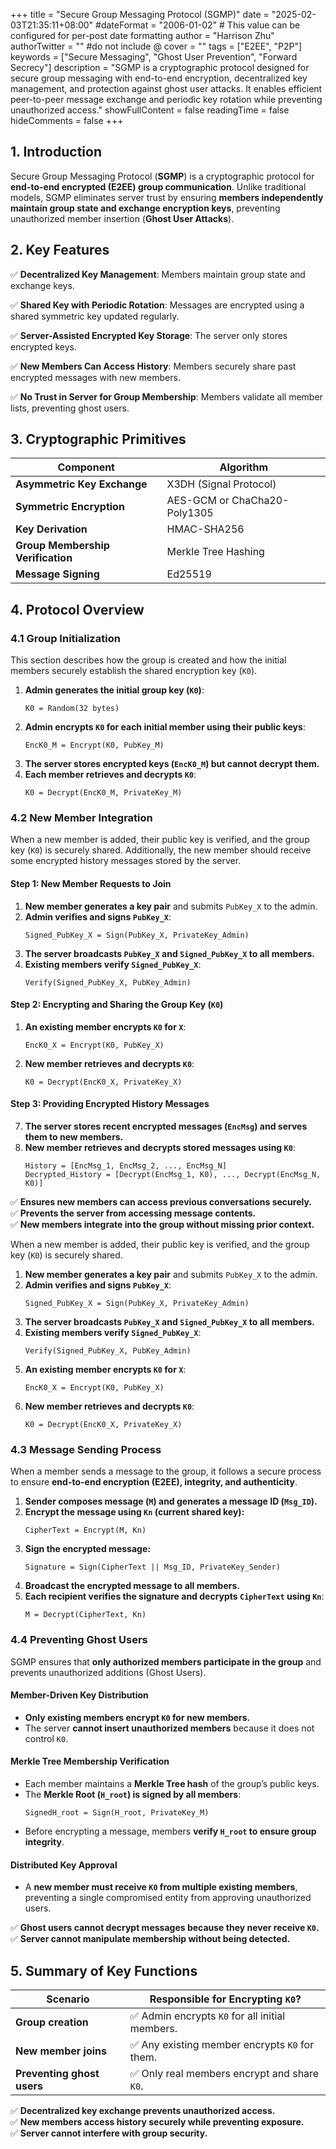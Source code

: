 +++
title = "Secure Group Messaging Protocol (SGMP)"
date = "2025-02-03T21:35:11+08:00"
#dateFormat = "2006-01-02" # This value can be configured for per-post date formatting
author = "Harrison Zhu"
authorTwitter = "" #do not include @
cover = ""
tags = ["E2EE", "P2P"]
keywords = ["Secure Messaging", "Ghost User Prevention", "Forward Secrecy"]
description = "SGMP is a cryptographic protocol designed for secure group messaging with end-to-end encryption, decentralized key management, and protection against ghost user attacks. It enables efficient peer-to-peer message exchange and periodic key rotation while preventing unauthorized access."
showFullContent = false
readingTime = false
hideComments = false
+++

## **1. Introduction**

Secure Group Messaging Protocol (**SGMP**) is a cryptographic protocol for **end-to-end encrypted (E2EE) group communication**. Unlike traditional models, SGMP eliminates server trust by ensuring **members independently maintain group state and exchange encryption keys**, preventing unauthorized member insertion (**Ghost User Attacks**).

## **2. Key Features**

✅ **Decentralized Key Management**: Members maintain group state and exchange keys.

✅ **Shared Key with Periodic Rotation**: Messages are encrypted using a shared symmetric key updated regularly.

✅ **Server-Assisted Encrypted Key Storage**: The server only stores encrypted keys.

✅ **New Members Can Access History**: Members securely share past encrypted messages with new members.

✅ **No Trust in Server for Group Membership**: Members validate all member lists, preventing ghost users.

## **3. Cryptographic Primitives**

| Component | Algorithm |
|------------|----------------|
| **Asymmetric Key Exchange** | X3DH (Signal Protocol) |
| **Symmetric Encryption** | AES-GCM or ChaCha20-Poly1305 |
| **Key Derivation** | HMAC-SHA256 |
| **Group Membership Verification** | Merkle Tree Hashing |
| **Message Signing** | Ed25519 |

## **4. Protocol Overview**

### **4.1 Group Initialization**

This section describes how the group is created and how the initial members securely establish the shared encryption key (`K0`).

1. **Admin generates the initial group key (`K0`)**:
   ```
   K0 = Random(32 bytes)
   ```
2. **Admin encrypts `K0` for each initial member using their public keys**:
   ```
   EncK0_M = Encrypt(K0, PubKey_M)
   ```
3. **The server stores encrypted keys (`EncK0_M`) but cannot decrypt them.**
4. **Each member retrieves and decrypts `K0`**:
   ```
   K0 = Decrypt(EncK0_M, PrivateKey_M)
   ```

### **4.2 New Member Integration**

When a new member is added, their public key is verified, and the group key (`K0`) is securely shared. Additionally, the new member should receive some encrypted history messages stored by the server.

#### **Step 1: New Member Requests to Join**

1. **New member generates a key pair** and submits `PubKey_X` to the admin.
2. **Admin verifies and signs `PubKey_X`**:
   ```
   Signed_PubKey_X = Sign(PubKey_X, PrivateKey_Admin)
   ```
3. **The server broadcasts `PubKey_X` and `Signed_PubKey_X` to all members.**
4. **Existing members verify `Signed_PubKey_X`**:
   ```
   Verify(Signed_PubKey_X, PubKey_Admin)
   ```

#### **Step 2: Encrypting and Sharing the Group Key (`K0`)**

1. **An existing member encrypts `K0` for `X`**:
   ```
   EncK0_X = Encrypt(K0, PubKey_X)
   ```
2. **New member retrieves and decrypts `K0`**:
   ```
   K0 = Decrypt(EncK0_X, PrivateKey_X)
   ```

#### **Step 3: Providing Encrypted History Messages**

7. **The server stores recent encrypted messages (`EncMsg`) and serves them to new members.**
8. **New member retrieves and decrypts stored messages using `K0`**:
   ```
   History = [EncMsg_1, EncMsg_2, ..., EncMsg_N]
   Decrypted_History = [Decrypt(EncMsg_1, K0), ..., Decrypt(EncMsg_N, K0)]
   ```

✅ **Ensures new members can access previous conversations securely.**  
✅ **Prevents the server from accessing message contents.**  
✅ **New members integrate into the group without missing prior context.**

When a new member is added, their public key is verified, and the group key (`K0`) is securely shared.

1. **New member generates a key pair** and submits `PubKey_X` to the admin.
2. **Admin verifies and signs `PubKey_X`**:
   ```
   Signed_PubKey_X = Sign(PubKey_X, PrivateKey_Admin)
   ```
3. **The server broadcasts `PubKey_X` and `Signed_PubKey_X` to all members.**
4. **Existing members verify `Signed_PubKey_X`**:
   ```
   Verify(Signed_PubKey_X, PubKey_Admin)
   ```
5. **An existing member encrypts `K0` for `X`**:
   ```
   EncK0_X = Encrypt(K0, PubKey_X)
   ```
6. **New member retrieves and decrypts `K0`**:
   ```
   K0 = Decrypt(EncK0_X, PrivateKey_X)
   ```

### **4.3 Message Sending Process**

When a member sends a message to the group, it follows a secure process to ensure **end-to-end encryption (E2EE), integrity, and authenticity**.

1. **Sender composes message (`M`) and generates a message ID (`Msg_ID`).**
2. **Encrypt the message using `Kn` (current shared key):**
   ```
   CipherText = Encrypt(M, Kn)
   ```
3. **Sign the encrypted message:**
   ```
   Signature = Sign(CipherText || Msg_ID, PrivateKey_Sender)
   ```
4. **Broadcast the encrypted message to all members.**
5. **Each recipient verifies the signature and decrypts `CipherText` using `Kn`**:
   ```
   M = Decrypt(CipherText, Kn)
   ```

### **4.4 Preventing Ghost Users**

SGMP ensures that **only authorized members participate in the group** and prevents unauthorized additions (Ghost Users).

#### **Member-Driven Key Distribution**

- **Only existing members encrypt `K0` for new members.**
- The server **cannot insert unauthorized members** because it does not control `K0`.

#### **Merkle Tree Membership Verification**

- Each member maintains a **Merkle Tree hash** of the group’s public keys.
- The **Merkle Root (`H_root`) is signed by all members**:
   ```
   SignedH_root = Sign(H_root, PrivateKey_M)
   ```
- Before encrypting a message, members **verify `H_root` to ensure group integrity**.

#### **Distributed Key Approval**
- A **new member must receive `K0` from multiple existing members**, preventing a single compromised entity from approving unauthorized users.

✅ **Ghost users cannot decrypt messages because they never receive `K0`.**  
✅ **Server cannot manipulate membership without being detected.**  

## **5. Summary of Key Functions**
| Scenario | Responsible for Encrypting `K0`? |
|----------------|------------------------------|
| **Group creation** | ✅ Admin encrypts `K0` for all initial members. |
| **New member joins** | ✅ Any existing member encrypts `K0` for them. |
| **Preventing ghost users** | ✅ Only real members encrypt and share `K0`. |

✅ **Decentralized key exchange prevents unauthorized access.**  
✅ **New members access history securely while preventing exposure.**  
✅ **Server cannot interfere with group security.**
